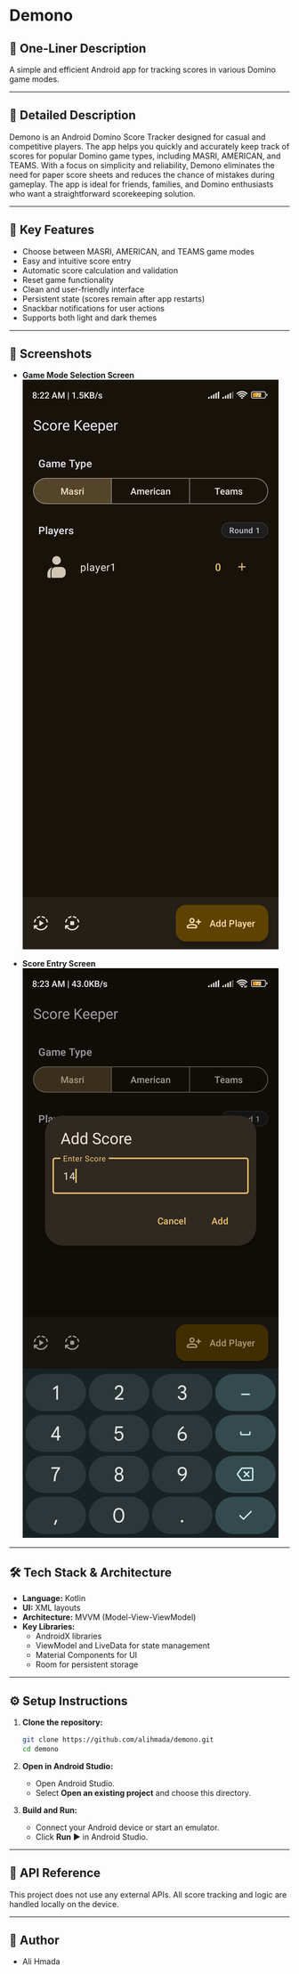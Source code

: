 # Demono

## 📝 One-Liner Description
A simple and efficient Android app for tracking scores in various Domino game modes.

---

## 📖 Detailed Description

Demono is an Android Domino Score Tracker designed for casual and competitive players. The app helps you quickly and accurately keep track of scores for popular Domino game types, including MASRI, AMERICAN, and TEAMS. With a focus on simplicity and reliability, Demono eliminates the need for paper score sheets and reduces the chance of mistakes during gameplay. The app is ideal for friends, families, and Domino enthusiasts who want a straightforward scorekeeping solution.

---

## 🚀 Key Features

- Choose between MASRI, AMERICAN, and TEAMS game modes
- Easy and intuitive score entry
- Automatic score calculation and validation
- Reset game functionality
- Clean and user-friendly interface
- Persistent state (scores remain after app restarts)
- Snackbar notifications for user actions
- Supports both light and dark themes

---

## 📱 Screenshots
- **Game Mode Selection Screen**  
  ![Game Mode Selection](screenshots/game_mode_selection.jpg)

- **Score Entry Screen**  
  ![Score Entry](screenshots/score_entry.jpg)

---

## 🛠️ Tech Stack & Architecture

- **Language:** Kotlin
- **UI:** XML layouts
- **Architecture:** MVVM (Model-View-ViewModel)
- **Key Libraries:**
  - AndroidX libraries
  - ViewModel and LiveData for state management
  - Material Components for UI
  - Room for persistent storage

---

## ⚙️ Setup Instructions

1. **Clone the repository:**
    ```bash
    git clone https://github.com/alihmada/demono.git
    cd demono
    ```

2. **Open in Android Studio:**
    - Open Android Studio.
    - Select **Open an existing project** and choose this directory.

3. **Build and Run:**
    - Connect your Android device or start an emulator.
    - Click **Run** ▶️ in Android Studio.

---

## 📡 API Reference

This project does not use any external APIs. All score tracking and logic are handled locally on the device.

---

## 👤 Author

- Ali Hmada
